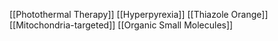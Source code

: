 [[Photothermal Therapy]]
[[Hyperpyrexia]]
[[Thiazole Orange]]
[[Mitochondria-targeted]]
[[Organic Small Molecules]]
